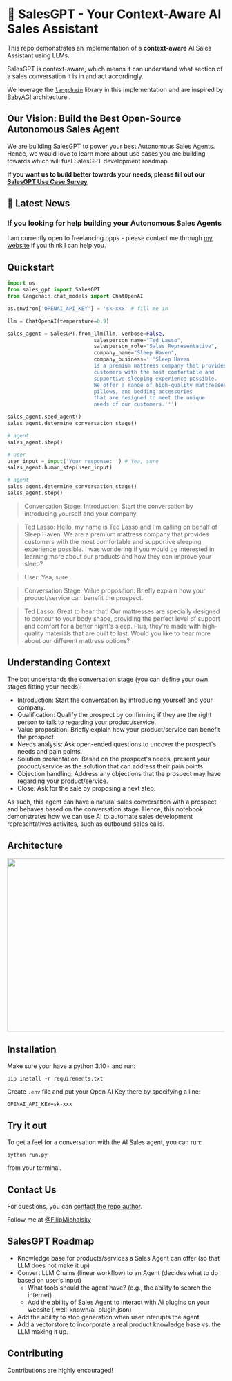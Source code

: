 # :robot: SalesGPT - Your Context-Aware AI Sales Assistant

This repo demonstrates an implementation of a **context-aware** AI Sales Assistant using LLMs.

SalesGPT is context-aware, which means it can understand what section of a sales conversation it is in and act accordingly.

We leverage the [`langchain`](https://github.com/hwchase17/langchain) library in this implementation and are inspired by [BabyAGI](https://github.com/yoheinakajima/babyagi) architecture .

## Our Vision: Build the Best Open-Source Autonomous Sales Agent

We are building SalesGPT to power your best Autonomous Sales Agents. Hence, we would love to learn more about use cases you are building towards which will fuel SalesGPT development roadmap.

**If you want us to build better towards your needs, please fill out our [SalesGPT Use Case Survey](https://5b7mfhwiany.typeform.com/to/xmJbWIjG)**

## :red_circle: Latest News

### If you looking for help building your Autonomous Sales Agents

I am currently open to freelancing opps - please contact me through [my website](https://odysseypartners.ai) if you think I can help  you.

## Quickstart

```python
import os
from sales_gpt import SalesGPT
from langchain.chat_models import ChatOpenAI

os.environ['OPENAI_API_KEY'] = 'sk-xxx' # fill me in

llm = ChatOpenAI(temperature=0.9)

sales_agent = SalesGPT.from_llm(llm, verbose=False,
                            salesperson_name="Ted Lasso",
                            salesperson_role="Sales Representative",
                            company_name="Sleep Haven",
                            company_business='''Sleep Haven 
                            is a premium mattress company that provides
                            customers with the most comfortable and
                            supportive sleeping experience possible. 
                            We offer a range of high-quality mattresses,
                            pillows, and bedding accessories 
                            that are designed to meet the unique 
                            needs of our customers.''')

sales_agent.seed_agent()
sales_agent.determine_conversation_stage()

# agent 
sales_agent.step()

# user
user_input = input('Your response: ') # Yea, sure
sales_agent.human_step(user_input)

# agent
sales_agent.determine_conversation_stage()
sales_agent.step()
```
> Conversation Stage: 
> Introduction: Start the conversation by introducing yourself and your company. 

> Ted Lasso: Hello, my name is Ted Lasso and I'm calling on behalf of Sleep Haven. We are a premium mattress company that provides customers with the most comfortable and supportive sleeping experience possible. I was wondering if you would be interested in learning more about our products and how they can improve your sleep?

> User: Yea, sure

> Conversation Stage: 
> Value proposition: Briefly explain how your product/service can benefit the prospect. 

> Ted Lasso: Great to hear that! Our mattresses are specially designed to contour to your body shape, providing the perfect level of support and comfort for a better night's sleep. Plus, they're made with high-quality materials that are built to last. Would you like to hear more about our different mattress options?


## Understanding Context

The bot understands the conversation stage (you can define your own stages fitting your needs):

- Introduction: Start the conversation by introducing yourself and your company. 
- Qualification: Qualify the prospect by confirming if they are the right person to talk to regarding your product/service.
- Value proposition: Briefly explain how your product/service can benefit the prospect. 
- Needs analysis: Ask open-ended questions to uncover the prospect's needs and pain points. 
- Solution presentation: Based on the prospect's needs, present your product/service as the solution that can address their pain points.
- Objection handling: Address any objections that the prospect may have regarding your product/service. 
- Close: Ask for the sale by proposing a next step. 
 
As such, this agent can have a natural sales conversation with a prospect and behaves based on the conversation stage. Hence, this notebook demonstrates how we can use AI to automate sales development representatives activites, such as outbound sales calls. 


## Architecture

<img src="https://images-genai.s3.us-east-1.amazonaws.com/architecture2.png"  width="800" height="400">

## Installation

Make sure your have a python 3.10+ and run:

`pip install -r requirements.txt`

Create `.env` file and put your Open AI Key there by specifying a line: 

`OPENAI_API_KEY=sk-xxx`

## Try it out 

To get a feel for a conversation with the AI Sales agent, you can run:

`python run.py`

from your terminal.

## Contact Us

For questions, you can [contact the repo author](mailto:filipmichalsky@gmail.com).

Follow me at [@FilipMichalsky](https://twitter.com/FilipMichalsky)


## SalesGPT Roadmap

- Knowledge base for products/services a Sales Agent can offer (so that LLM does not make it up)
- Convert LLM Chains (linear workflow) to an Agent (decides what to do based on user's input)
    - What tools should the agent have? (e.g., the ability to search the internet)
    - Add the ability of Sales Agent to interact with AI plugins on your website (.well-known/ai-plugin.json)
- Add the ability to stop generation when user interupts the agent
- Add a vectorstore to incorporate a real product knowledge base vs. the LLM making it up.

## Contributing

Contributions are highly encouraged!